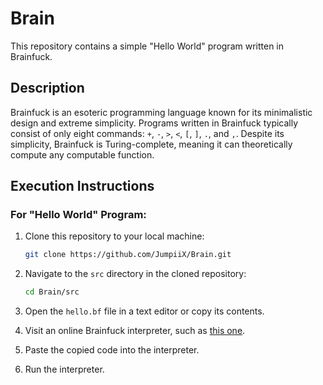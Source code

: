 # Brain

This repository contains a simple "Hello World" program written in Brainfuck.

## Description

Brainfuck is an esoteric programming language known for its minimalistic design and extreme simplicity. Programs written in Brainfuck typically consist of only eight commands: `+`, `-`, `>`, `<`, `[`, `]`, `.`, and `,`. Despite its simplicity, Brainfuck is Turing-complete, meaning it can theoretically compute any computable function.

## Execution Instructions

### For "Hello World" Program:

1. Clone this repository to your local machine:

   ```bash
   git clone https://github.com/JumpiiX/Brain.git
   ```

2. Navigate to the `src` directory in the cloned repository:

   ```bash
   cd Brain/src
   ```

3. Open the `hello.bf` file in a text editor or copy its contents.

4. Visit an online Brainfuck interpreter, such as [this one](https://gc.de/gc/brainfuck/).

5. Paste the copied code into the interpreter.

6. Run the interpreter.
